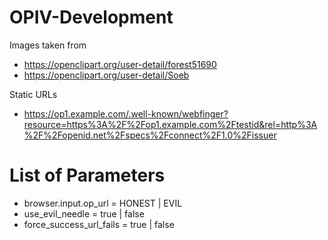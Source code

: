 # OPIV-Development

Images taken from
* https://openclipart.org/user-detail/forest51690
* https://openclipart.org/user-detail/Soeb

Static URLs
* https://op1.example.com/.well-known/webfinger?resource=https%3A%2F%2Fop1.example.com%2Ftestid&rel=http%3A%2F%2Fopenid.net%2Fspecs%2Fconnect%2F1.0%2Fissuer

# List of Parameters

* browser.input.op_url = HONEST | EVIL
* use_evil_needle = true | false
* force_success_url_fails = true | false
